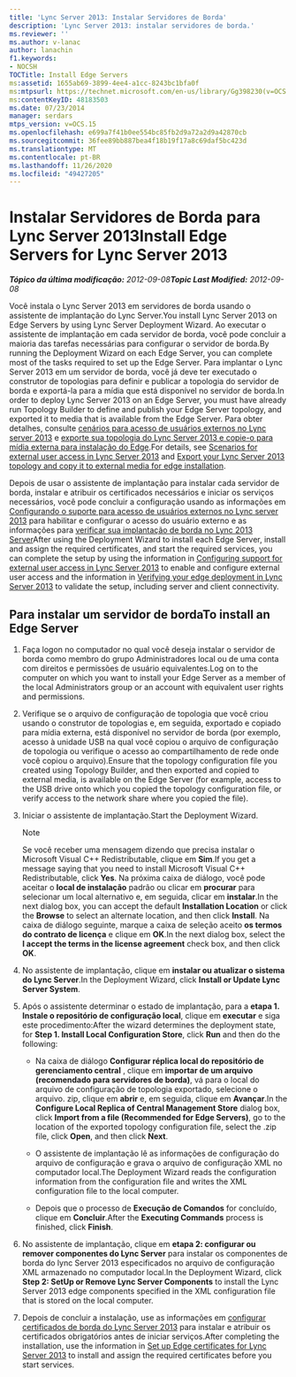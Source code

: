 ```yaml
---
title: 'Lync Server 2013: Instalar Servidores de Borda'
description: 'Lync Server 2013: instalar servidores de borda.'
ms.reviewer: ''
ms.author: v-lanac
author: lanachin
f1.keywords:
- NOCSH
TOCTitle: Install Edge Servers
ms:assetid: 1655ab69-3899-4ee4-a1cc-8243bc1bfa0f
ms:mtpsurl: https://technet.microsoft.com/en-us/library/Gg398230(v=OCS.15)
ms:contentKeyID: 48183503
ms.date: 07/23/2014
manager: serdars
mtps_version: v=OCS.15
ms.openlocfilehash: e699a7f41b0ee554bc85fb2d9a72a2d9a42870cb
ms.sourcegitcommit: 36fee89bb887bea4f18b19f17a8c69daf5bc423d
ms.translationtype: MT
ms.contentlocale: pt-BR
ms.lasthandoff: 11/26/2020
ms.locfileid: "49427205"
---
```

# <a name="install-edge-servers-for-lync-server-2013"></a><span data-ttu-id="950a3-103">Instalar Servidores de Borda para Lync Server 2013</span><span class="sxs-lookup"><span data-stu-id="950a3-103">Install Edge Servers for Lync Server 2013</span></span>

<div data-xmlns="http://www.w3.org/1999/xhtml">

<div class="topic" data-xmlns="http://www.w3.org/1999/xhtml" data-msxsl="urn:schemas-microsoft-com:xslt" data-cs="https://msdn.microsoft.com/">

<div data-asp="https://msdn2.microsoft.com/asp">



</div>

<div id="mainSection">

<div id="mainBody"><span data-ttu-id="950a3-104">

<span> </span></span><span class="sxs-lookup"><span data-stu-id="950a3-104">

<span> </span></span></span>

<span data-ttu-id="950a3-105">_**Tópico da última modificação:** 2012-09-08_</span><span class="sxs-lookup"><span data-stu-id="950a3-105">_**Topic Last Modified:** 2012-09-08_</span></span>

<span data-ttu-id="950a3-106">Você instala o Lync Server 2013 em servidores de borda usando o assistente de implantação do Lync Server.</span><span class="sxs-lookup"><span data-stu-id="950a3-106">You install Lync Server 2013 on Edge Servers by using Lync Server Deployment Wizard.</span></span> <span data-ttu-id="950a3-107">Ao executar o assistente de implantação em cada servidor de borda, você pode concluir a maioria das tarefas necessárias para configurar o servidor de borda.</span><span class="sxs-lookup"><span data-stu-id="950a3-107">By running the Deployment Wizard on each Edge Server, you can complete most of the tasks required to set up the Edge Server.</span></span> <span data-ttu-id="950a3-108">Para implantar o Lync Server 2013 em um servidor de borda, você já deve ter executado o construtor de topologias para definir e publicar a topologia do servidor de borda e exportá-la para a mídia que está disponível no servidor de borda.</span><span class="sxs-lookup"><span data-stu-id="950a3-108">In order to deploy Lync Server 2013 on an Edge Server, you must have already run Topology Builder to define and publish your Edge Server topology, and exported it to media that is available from the Edge Server.</span></span> <span data-ttu-id="950a3-109">Para obter detalhes, consulte [cenários para acesso de usuários externos no Lync server 2013](lync-server-2013-scenarios-for-external-user-access.md) e [exporte sua topologia do Lync Server 2013 e copie-o para mídia externa para instalação do Edge](lync-server-2013-export-your-topology-and-copy-it-to-external-media-for-edge-installation.md).</span><span class="sxs-lookup"><span data-stu-id="950a3-109">For details, see [Scenarios for external user access in Lync Server 2013](lync-server-2013-scenarios-for-external-user-access.md) and [Export your Lync Server 2013 topology and copy it to external media for edge installation](lync-server-2013-export-your-topology-and-copy-it-to-external-media-for-edge-installation.md).</span></span>

<span data-ttu-id="950a3-110">Depois de usar o assistente de implantação para instalar cada servidor de borda, instalar e atribuir os certificados necessários e iniciar os serviços necessários, você pode concluir a configuração usando as informações em [Configurando o suporte para acesso de usuários externos no Lync server 2013](lync-server-2013-configuring-support-for-external-user-access.md) para habilitar e configurar o acesso do usuário externo e as informações para [verificar sua implantação de borda no Lync 2013 Server](lync-server-2013-verifying-your-edge-deployment.md)</span><span class="sxs-lookup"><span data-stu-id="950a3-110">After using the Deployment Wizard to install each Edge Server, install and assign the required certificates, and start the required services, you can complete the setup by using the information in [Configuring support for external user access in Lync Server 2013](lync-server-2013-configuring-support-for-external-user-access.md) to enable and configure external user access and the information in [Verifying your edge deployment in Lync Server 2013](lync-server-2013-verifying-your-edge-deployment.md) to validate the setup, including server and client connectivity.</span></span>

<div>

## <a name="to-install-an-edge-server"></a><span data-ttu-id="950a3-111">Para instalar um servidor de borda</span><span class="sxs-lookup"><span data-stu-id="950a3-111">To install an Edge Server</span></span>

1.  <span data-ttu-id="950a3-112">Faça logon no computador no qual você deseja instalar o servidor de borda como membro do grupo Administradores local ou de uma conta com direitos e permissões de usuário equivalentes.</span><span class="sxs-lookup"><span data-stu-id="950a3-112">Log on to the computer on which you want to install your Edge Server as a member of the local Administrators group or an account with equivalent user rights and permissions.</span></span>

2.  <span data-ttu-id="950a3-113">Verifique se o arquivo de configuração de topologia que você criou usando o construtor de topologias e, em seguida, exportado e copiado para mídia externa, está disponível no servidor de borda (por exemplo, acesso à unidade USB na qual você copiou o arquivo de configuração de topologia ou verifique o acesso ao compartilhamento de rede onde você copiou o arquivo).</span><span class="sxs-lookup"><span data-stu-id="950a3-113">Ensure that the topology configuration file you created using Topology Builder, and then exported and copied to external media, is available on the Edge Server (for example, access to the USB drive onto which you copied the topology configuration file, or verify access to the network share where you copied the file).</span></span>

3.  <span data-ttu-id="950a3-114">Iniciar o assistente de implantação.</span><span class="sxs-lookup"><span data-stu-id="950a3-114">Start the Deployment Wizard.</span></span>
    
    <div>
    

    > [!NOTE]  
    > <span data-ttu-id="950a3-115">Se você receber uma mensagem dizendo que precisa instalar o Microsoft Visual C++ Redistributable, clique em <STRONG>Sim</STRONG>.</span><span class="sxs-lookup"><span data-stu-id="950a3-115">If you get a message saying that you need to install Microsoft Visual C++ Redistributable, click <STRONG>Yes</STRONG>.</span></span> <span data-ttu-id="950a3-116">Na próxima caixa de diálogo, você pode aceitar o <STRONG>local de instalação</STRONG> padrão ou clicar em <STRONG>procurar</STRONG> para selecionar um local alternativo e, em seguida, clicar em <STRONG>instalar</STRONG>.</span><span class="sxs-lookup"><span data-stu-id="950a3-116">In the next dialog box, you can accept the default <STRONG>Installation Location</STRONG> or click the <STRONG>Browse</STRONG> to select an alternate location, and then click <STRONG>Install</STRONG>.</span></span> <span data-ttu-id="950a3-117">Na caixa de diálogo seguinte, marque a caixa de seleção aceito <STRONG>os termos do contrato de licença</STRONG> e clique em <STRONG>OK</STRONG>.</span><span class="sxs-lookup"><span data-stu-id="950a3-117">In the next dialog box, select the <STRONG>I accept the terms in the license agreement</STRONG> check box, and then click <STRONG>OK</STRONG>.</span></span>

    
    </div>

4.  <span data-ttu-id="950a3-118">No assistente de implantação, clique em **instalar ou atualizar o sistema do Lync Server**.</span><span class="sxs-lookup"><span data-stu-id="950a3-118">In the Deployment Wizard, click **Install or Update Lync Server System**.</span></span>

5.  <span data-ttu-id="950a3-119">Após o assistente determinar o estado de implantação, para a **etapa 1. Instale o repositório de configuração local**, clique em **executar** e siga este procedimento:</span><span class="sxs-lookup"><span data-stu-id="950a3-119">After the wizard determines the deployment state, for **Step 1. Install Local Configuration Store**, click **Run** and then do the following:</span></span>
    
      - <span data-ttu-id="950a3-120">Na caixa de diálogo **Configurar réplica local do repositório de gerenciamento central** , clique em **importar de um arquivo (recomendado para servidores de borda)**, vá para o local do arquivo de configuração de topologia exportado, selecione o arquivo. zip, clique em **abrir** e, em seguida, clique em **Avançar**.</span><span class="sxs-lookup"><span data-stu-id="950a3-120">In the **Configure Local Replica of Central Management Store** dialog box, click **Import from a file (Recommended for Edge Servers)**, go to the location of the exported topology configuration file, select the .zip file, click **Open**, and then click **Next**.</span></span>
    
      - <span data-ttu-id="950a3-121">O assistente de implantação lê as informações de configuração do arquivo de configuração e grava o arquivo de configuração XML no computador local.</span><span class="sxs-lookup"><span data-stu-id="950a3-121">The Deployment Wizard reads the configuration information from the configuration file and writes the XML configuration file to the local computer.</span></span>
    
      - <span data-ttu-id="950a3-122">Depois que o processo de **Execução de Comandos** for concluído, clique em **Concluir**.</span><span class="sxs-lookup"><span data-stu-id="950a3-122">After the **Executing Commands** process is finished, click **Finish**.</span></span>

6.  <span data-ttu-id="950a3-123">No assistente de implantação, clique em **etapa 2: configurar ou remover componentes do Lync Server** para instalar os componentes de borda do lync Server 2013 especificados no arquivo de configuração XML armazenado no computador local.</span><span class="sxs-lookup"><span data-stu-id="950a3-123">In the Deployment Wizard, click **Step 2: SetUp or Remove Lync Server Components** to install the Lync Server 2013 edge components specified in the XML configuration file that is stored on the local computer.</span></span>

7.  <span data-ttu-id="950a3-124">Depois de concluir a instalação, use as informações em [configurar certificados de borda do Lync Server 2013](lync-server-2013-set-up-edge-certificates.md) para instalar e atribuir os certificados obrigatórios antes de iniciar serviços.</span><span class="sxs-lookup"><span data-stu-id="950a3-124">After completing the installation, use the information in [Set up Edge certificates for Lync Server 2013](lync-server-2013-set-up-edge-certificates.md) to install and assign the required certificates before you start services.</span></span>

<span data-ttu-id="950a3-125"></div>

</div>

<span> </span>

</div>

</div>

</span><span class="sxs-lookup"><span data-stu-id="950a3-125"></div>

</div>

<span> </span>

</div>

</div>

</span></span></div>

